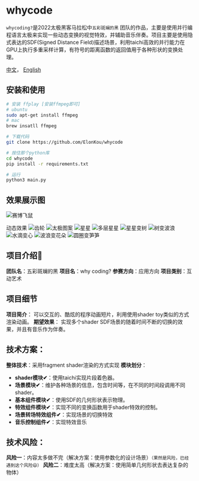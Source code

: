 # whycode
`whycoding?`是2022太极黑客马拉松中`五彩斑斓的黑` 团队的作品，主要是使用并行编程语言太极来实现一些动态变换的视觉特效，并辅助音乐伴奏。项目主要是使用隐式表达的SDF(Signed Distance Field)描述场景，利用taichi高效的并行能力在GPU上执行多重采样计算，有符号的距离函数的返回值用于各种形状的变换处理。

[中文](README.zh-CN.md)， [English](README.md)

## 安装和使用
```bash
# 安装 ffplay [安装ffmpeg即可]
# ubuntu
sudo apt-get install ffmpeg
# mac
brew insatll ffmpeg

# 下载代码
git clone https://github.com/ElonKou/whycode

# 按住那个python库
cd whycode
pip install -r requirements.txt

# 运行
python3 main.py
```

## 效果展示图
![赛博飞鼠](images/img05.png)

动态效果
![齿轮](images/gif_images/1gear.gif)
![太极图案](images/gif_images/2taichi_rot.gif)
![星星](images/gif_images/3star.gif)
![多层星星](images/gif_images/4star_multi.gif)
![星星变树](images/gif_images/5star2tree.gif)
![树变波浪](images/gif_images/6tree2wave.gif)
![水滴变心](images/gif_images/7waterdrop2heart.gif)
![波浪变花朵](images/gif_images/8wave2flower.gif)
![圆圈变笋笋](images/gif_images/9circle2mascot.gif)

## 项目介绍🎎
**团队名**：五彩斑斓的黑
**项目名**：why coding?
**参赛方向**：应用方向
**项目类别**：互动艺术

## 项目细节
**项目简介**： 可以交互的、酷炫的程序动画短片，利用使用shader toy类似的方式渲染动画。
**期望效果**： 实现多个shader SDF场景的随着时间不断的切换的效果，并且有音乐作为伴奏。

## 技术方案：
**整体技术**：采用fragment shader渲染的方式实现
**模块划分**：
- **shader模块✔︎**：使用taichi实现片段着色器。
- **场景模块✔︎**：维护各种场景的信息，包含时间等，在不同的时间段调用不同shader。
- **基本组件模块✔︎**：使用SDF的几何形状表示物理。
- **特效组件模块✔︎**：实现不同的变换函数用于shader特效的控制。
- **场景转场特效组件✔︎**：实现场景的切换特效
- **音乐控制组件✔︎**：实现特效音乐

## 技术风险：
**风险一**：内容太多做不完（解决方案：使用参数化的设计场景）`（果然是风险，已经遇到这个风险😄）`
**风险二**：难度太高（解决方案：使用简单几何形状去表达复杂的物体）